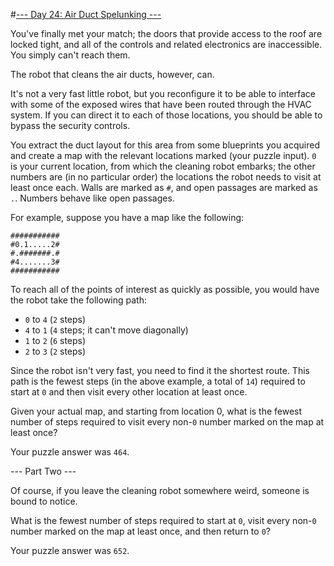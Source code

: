 #[--- Day 24: Air Duct Spelunking ---](http://adventofcode.com/2016/day/24)

You've finally met your match; the doors that provide access to the roof are locked tight, and all of the controls and related electronics are inaccessible. You simply can't reach them.

The robot that cleans the air ducts, however, can.

It's not a very fast little robot, but you reconfigure it to be able to interface with some of the exposed wires that have been routed through the HVAC system. If you can direct it to each of those locations, you should be able to bypass the security controls.

You extract the duct layout for this area from some blueprints you acquired and create a map with the relevant locations marked (your puzzle input). ``0`` is your current location, from which the cleaning robot embarks; the other numbers are (in no particular order) the locations the robot needs to visit at least once each. Walls are marked as ``#``, and open passages are marked as ``.``. Numbers behave like open passages.

For example, suppose you have a map like the following:

``###########``  
``#0.1.....2#``  
``#.#######.#``  
``#4.......3#``  
``###########``  

To reach all of the points of interest as quickly as possible, you would have the robot take the following path:

- ``0`` to ``4`` (``2`` steps)
- ``4`` to ``1`` (``4`` steps; it can't move diagonally)
- ``1`` to ``2`` (``6`` steps)
- ``2`` to ``3`` (``2`` steps)  

Since the robot isn't very fast, you need to find it the shortest route. This path is the fewest steps (in the above example, a total of ``14``) required to start at ``0`` and then visit every other location at least once.

Given your actual map, and starting from location 0, what is the fewest number of steps required to visit every non-``0`` number marked on the map at least once?

Your puzzle answer was ``464``.

--- Part Two ---

Of course, if you leave the cleaning robot somewhere weird, someone is bound to notice.

What is the fewest number of steps required to start at ``0``, visit every non-``0`` number marked on the map at least once, and then return to ``0``?

Your puzzle answer was ``652``.
